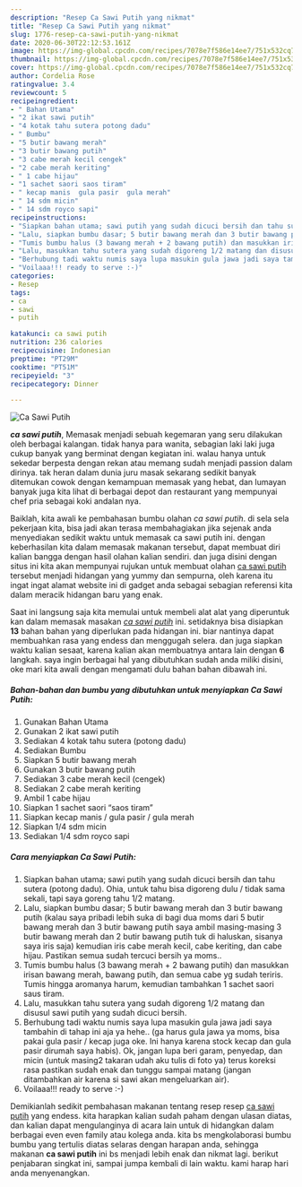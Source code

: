 ```yaml
---
description: "Resep Ca Sawi Putih yang nikmat"
title: "Resep Ca Sawi Putih yang nikmat"
slug: 1776-resep-ca-sawi-putih-yang-nikmat
date: 2020-06-30T22:12:53.161Z
image: https://img-global.cpcdn.com/recipes/7078e7f586e14ee7/751x532cq70/ca-sawi-putih-foto-resep-utama.jpg
thumbnail: https://img-global.cpcdn.com/recipes/7078e7f586e14ee7/751x532cq70/ca-sawi-putih-foto-resep-utama.jpg
cover: https://img-global.cpcdn.com/recipes/7078e7f586e14ee7/751x532cq70/ca-sawi-putih-foto-resep-utama.jpg
author: Cordelia Rose
ratingvalue: 3.4
reviewcount: 5
recipeingredient:
- " Bahan Utama"
- "2 ikat sawi putih"
- "4 kotak tahu sutera potong dadu"
- " Bumbu"
- "5 butir bawang merah"
- "3 butir bawang putih"
- "3 cabe merah kecil cengek"
- "2 cabe merah keriting"
- " 1 cabe hijau"
- "1 sachet saori saos tiram"
- " kecap manis  gula pasir  gula merah"
- " 14 sdm micin"
- " 14 sdm royco sapi"
recipeinstructions:
- "Siapkan bahan utama; sawi putih yang sudah dicuci bersih dan tahu sutera (potong dadu). Ohia, untuk tahu bisa digoreng dulu / tidak sama sekali, tapi saya goreng tahu 1/2 matang."
- "Lalu, siapkan bumbu dasar; 5 butir bawang merah dan 3 butir bawang putih (kalau saya pribadi lebih suka di bagi dua moms dari 5 butir bawang merah dan 3 butir bawang putih saya ambil masing-masing 3 butir bawang merah dan 2 butir bawang putih tuk di haluskan, sisanya saya iris saja) kemudian iris cabe merah kecil, cabe keriting, dan cabe hijau. Pastikan semua sudah tercuci bersih ya moms.."
- "Tumis bumbu halus (3 bawang merah + 2 bawang putih) dan masukkan irisan bawang merah, bawang putih, dan semua cabe yg sudah teriris. Tumis hingga aromanya harum, kemudian tambahkan 1 sachet saori saus tiram."
- "Lalu, masukkan tahu sutera yang sudah digoreng 1/2 matang dan disusul sawi putih yang sudah dicuci bersih."
- "Berhubung tadi waktu numis saya lupa masukin gula jawa jadi saya tambahin di tahap ini aja ya hehe.. (ga harus gula jawa ya moms, bisa pakai gula pasir / kecap juga oke. Ini hanya karena stock kecap dan gula pasir dirumah saya habis). Ok, jangan lupa beri garam, penyedap, dan micin (untuk masing2 takaran udah aku tulis di foto ya) terus koreksi rasa pastikan sudah enak dan tunggu sampai matang (jangan ditambahkan air karena si sawi akan mengeluarkan air)."
- "Voilaaa!!! ready to serve :-)"
categories:
- Resep
tags:
- ca
- sawi
- putih

katakunci: ca sawi putih 
nutrition: 236 calories
recipecuisine: Indonesian
preptime: "PT29M"
cooktime: "PT51M"
recipeyield: "3"
recipecategory: Dinner

---
```



![Ca Sawi Putih](https://img-global.cpcdn.com/recipes/7078e7f586e14ee7/751x532cq70/ca-sawi-putih-foto-resep-utama.jpg)

<b><i>ca sawi putih</i></b>, Memasak menjadi sebuah kegemaran yang seru dilakukan oleh berbagai kalangan. tidak hanya para wanita, sebagian laki laki juga cukup banyak yang berminat dengan kegiatan ini. walau hanya untuk sekedar berpesta dengan rekan atau memang sudah menjadi passion dalam dirinya. tak heran dalam dunia juru masak sekarang sedikit banyak ditemukan cowok dengan kemampuan memasak yang hebat, dan lumayan banyak juga kita lihat di berbagai depot dan restaurant yang mempunyai chef pria sebagai koki andalan nya.

Baiklah, kita awali ke pembahasan bumbu olahan <i>ca sawi putih</i>. di sela sela pekerjaan kita, bisa jadi akan terasa membahagiakan jika sejenak anda menyediakan sedikit waktu untuk memasak ca sawi putih ini. dengan keberhasilan kita dalam memasak makanan tersebut, dapat membuat diri kalian bangga dengan hasil olahan kalian sendiri. dan juga disini dengan situs ini kita akan mempunyai rujukan untuk membuat olahan <u>ca sawi putih</u> tersebut menjadi hidangan yang yummy dan sempurna, oleh karena itu ingat ingat alamat website ini di gadget anda sebagai sebagian referensi kita dalam meracik hidangan baru yang enak.




Saat ini langsung saja kita memulai untuk membeli alat alat yang diperuntuk kan dalam memasak masakan <u><i>ca sawi putih</i></u> ini. setidaknya bisa disiapkan <b>13</b> bahan bahan yang diperlukan pada hidangan ini. biar nantinya dapat membuahkan rasa yang endess dan menggugah selera. dan juga siapkan waktu kalian sesaat, karena kalian akan membuatnya antara lain dengan <b>6</b> langkah. saya ingin berbagai hal yang dibutuhkan sudah anda miliki disini, oke mari kita awali dengan mengamati dulu bahan bahan dibawah ini.

<!--inarticleads1-->

##### Bahan-bahan dan bumbu yang dibutuhkan untuk menyiapkan Ca Sawi Putih:

1. Gunakan  Bahan Utama
1. Gunakan 2 ikat sawi putih
1. Sediakan 4 kotak tahu sutera (potong dadu)
1. Sediakan  Bumbu
1. Siapkan 5 butir bawang merah
1. Gunakan 3 butir bawang putih
1. Sediakan 3 cabe merah kecil (cengek)
1. Sediakan 2 cabe merah keriting
1. Ambil  1 cabe hijau
1. Siapkan 1 sachet saori “saos tiram”
1. Siapkan  kecap manis / gula pasir / gula merah
1. Siapkan  1/4 sdm micin
1. Sediakan  1/4 sdm royco sapi




<!--inarticleads2-->

##### Cara menyiapkan Ca Sawi Putih:

1. Siapkan bahan utama; sawi putih yang sudah dicuci bersih dan tahu sutera (potong dadu). Ohia, untuk tahu bisa digoreng dulu / tidak sama sekali, tapi saya goreng tahu 1/2 matang.
1. Lalu, siapkan bumbu dasar; 5 butir bawang merah dan 3 butir bawang putih (kalau saya pribadi lebih suka di bagi dua moms dari 5 butir bawang merah dan 3 butir bawang putih saya ambil masing-masing 3 butir bawang merah dan 2 butir bawang putih tuk di haluskan, sisanya saya iris saja) kemudian iris cabe merah kecil, cabe keriting, dan cabe hijau. Pastikan semua sudah tercuci bersih ya moms..
1. Tumis bumbu halus (3 bawang merah + 2 bawang putih) dan masukkan irisan bawang merah, bawang putih, dan semua cabe yg sudah teriris. Tumis hingga aromanya harum, kemudian tambahkan 1 sachet saori saus tiram.
1. Lalu, masukkan tahu sutera yang sudah digoreng 1/2 matang dan disusul sawi putih yang sudah dicuci bersih.
1. Berhubung tadi waktu numis saya lupa masukin gula jawa jadi saya tambahin di tahap ini aja ya hehe.. (ga harus gula jawa ya moms, bisa pakai gula pasir / kecap juga oke. Ini hanya karena stock kecap dan gula pasir dirumah saya habis). Ok, jangan lupa beri garam, penyedap, dan micin (untuk masing2 takaran udah aku tulis di foto ya) terus koreksi rasa pastikan sudah enak dan tunggu sampai matang (jangan ditambahkan air karena si sawi akan mengeluarkan air).
1. Voilaaa!!! ready to serve :-)




Demikianlah sedikit pembahasan makanan tentang resep resep <u>ca sawi putih</u> yang endess. kita harapkan kalian sudah paham dengan ulasan diatas, dan kalian dapat mengulanginya di acara lain untuk di hidangkan dalam berbagai even even family atau kolega anda. kita bs mengkolaborasi bumbu bumbu yang tertulis diatas selaras dengan harapan anda, sehingga makanan <b>ca sawi putih</b> ini bs menjadi lebih enak dan nikmat lagi. berikut penjabaran singkat ini, sampai jumpa kembali di lain waktu. kami harap hari anda menyenangkan.
